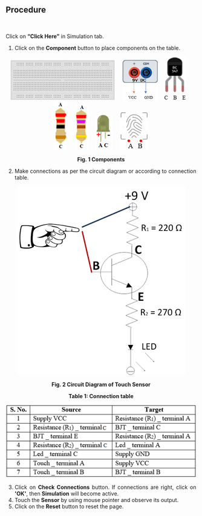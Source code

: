 ## Procedure
<br>
<div style="text-align:justify">

Click on **“Click Here”** in Simulation tab.

1.  Click on the **Component** button to place components on the table.

<center>  

![](images/board.png "Breadbord")&emsp; ![](images/supply.png "9V DC Supply")&emsp; ![](images/transistor.png "BJT Transistor")&emsp; ![](images/r1.png "220Ω(R1)")&emsp; ![](images/r2.png "270Ω(R2)")&emsp; ![](images/led.png "Led")&emsp; ![](images/touch.png "Touch Sensor")  

**Fig. 1 Components** </center> 

2.  Make connections as per the circuit diagram or according to connection table.

<center>  

![](images/Fig.4.png)  

**Fig. 2 Circuit Diagram of Touch Sensor**

**Table 1: Connection table**

![](images/table.png) </center> 

  
3.  Click on **Check Connections** button. If connections are right, click on **'OK'**, then **Simulation** will become active.
4.  Touch the **Sensor** by using mouse pointer and observe its output.
5.  Click on the **Reset** button to reset the page.


</div>
